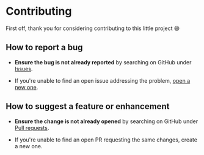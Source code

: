 # Contributing

First off, thank you for considering contributing to this little project :smile:

## How to report a bug

* **Ensure the bug is not already reported** by searching on GitHub under [Issues](https://github.com/lucasmari/automated-light/issues).

* If you're unable to find an open issue addressing the problem, [open a new one](https://github.com/lucasmari/automated-light/issues/new?assignees=&labels=&template=bug_report.md&title=).

## How to suggest a feature or enhancement

* **Ensure the change is not already opened** by searching on GitHub under [Pull requests](https://github.com/lucasmari/automated-light/pulls).
  
* If you're unable to find an open PR requesting the same changes, create a new one.